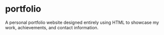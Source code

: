 # portfolio
A personal portfolio website designed entirely using HTML to showcase my work, achievements, and contact information.
